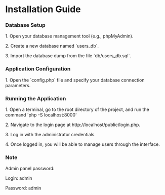 <h1>Installation Guide</h1> <h3>Database Setup</h3> 

<p>1. Open your database management tool (e.g., phpMyAdmin).</p> 
<p>2. Create a new database named `users_db`.</p> 
<p>3. Import the database dump from the file `db/users_db.sql`.</p> 

<h3>Application Configuration</h3> 
<p>1. Open the `config.php` file and specify your database connection parameters.</p> 

<h3>Running the Application</h3> 
<p>1. Open a terminal, go to the root directory of the project, and run the command 'php -S localhost:8000'</p> 
<p>2. Navigate to the login page at http://localhost/public/login.php.</p> 
<p>3. Log in with the administrator credentials.</p> 
<p>4. Once logged in, you will be able to manage users through the interface.</p> 

<h3>Note</h3> 
<p>Admin panel password:</p> 
<p>Login: admin</p> 
<p>Password: admin</p>